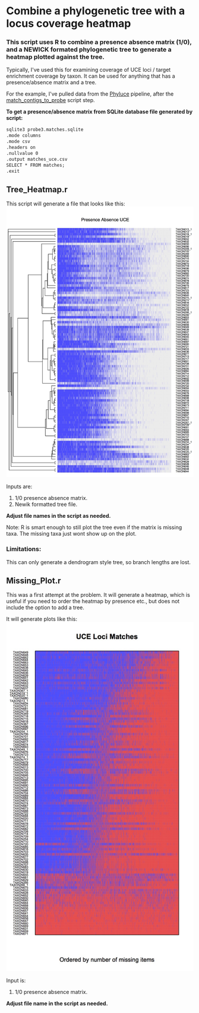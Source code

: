 # Combine a phylogenetic tree with a locus coverage heatmap

### This script uses R to combine a presence absence matrix (1/0), and a NEWICK formated phylogenetic tree to generate a heatmap plotted against the tree. 

Typically, I've used this for examining coverage of UCE loci / target enrichment coverage by taxon. It can be used for anything that has a presence/absence matrix and a tree.  

For the example, I've pulled data from the [Phyluce](http://phyluce.readthedocs.io/en/latest/index.html) pipeline, after the [match\_contigs\_to\_probe](http://phyluce.readthedocs.io/en/latest/uce-processing.html#match-contigs-to-probes) script step.

**To get a presence/absence matrix from SQLite database file generated by script:**

```
sqlite3 probe3.matches.sqlite
.mode columns
.mode csv
.headers on
.nullvalue 0
.output matches_uce.csv
SELECT * FROM matches;
.exit
```

## Tree_Heatmap.r
This script will generate a file that looks like this: 
![Alt text](example_plots/Tree_Heatmap_Example.jpg?raw=true)

Inputs are:  
1. 1/0 presence absence matrix.  
2. Newik formatted tree file. 

**Adjust file names in the script as needed.**

Note: R is smart enough to still plot the tree even if the matrix is missing taxa. The missing taxa just wont show up on the plot. 

### Limitations: 
This can only generate a dendrogram style tree, so branch lengths are lost. 

## Missing_Plot.r

This was a first attempt at the problem. It will generate a heatmap, which is useful if you need to order the heatmap by presence etc., but does not include the option to add a tree.

It will generate plots like this: 
![Alt text](example_plots/Missing_Plot_Example.jpg?raw=true)

Input is:
1. 1/0 presence absence matrix. 

**Adjust file name in the script as needed.**